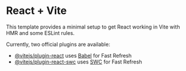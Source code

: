 # React + Vite

This template provides a minimal setup to get React working in Vite with HMR and some ESLint rules.

Currently, two official plugins are available:

- [@vitejs/plugin-react](https://github.com/vitejs/vite-plugin-react/blob/main/packages/plugin-react/README.md) uses [Babel](https://babeljs.io/) for Fast Refresh
- [@vitejs/plugin-react-swc](https://github.com/vitejs/vite-plugin-react-swc) uses [SWC](https://swc.rs/) for Fast Refresh

<!-- chat gpt info about funds on website -->
<!-- https://chat.openai.com/share/a373612b-e13f-4084-9a12-319296d6dc62 -->

<!-- calculate social platform price -->
<!-- https://chat.openai.com/share/d6bcff54-20e3-4aec-bcae-580dec9d014f -->